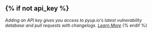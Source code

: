{% if not api_key %}
---
*Adding an API key gives you access to pyup.io's latest vulnerability database and pull requests with changelogs. [Learn More](https://pyup.io/docs/api-key/)*
{% endif %}
